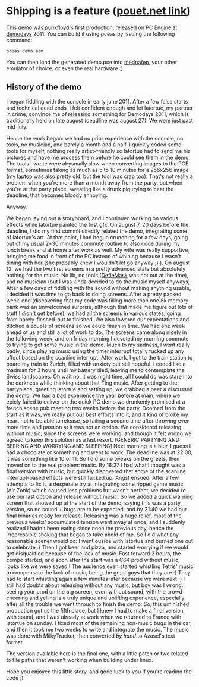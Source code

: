 # Shipping is a feature ([pouet.net link](http://www.pouet.net/prod.php?which=57600))

This demo was [punkfloyd](http://www.punkfloyd.net)'s first production, released on PC Engine at [demodays](http://www.demodays.org) 2011.
You can build it using pceas by issuing the following command:
````
pceas demo.asm
````

You can then load the generated demo.pce into [mednafen](http://mednafen.sourceforge.net), your other emulator of choice, or even the real hardware :)


## History of the demo

I began fiddling with the console in early june 2011. After a few false starts and technical dead ends, I felt confident enough and let latortue, my partner in crime, convince me of releasing something for Demodays 2011, which is traditionally held on late august (deadline was august 27).
We were just past mid-july.

Hence the work began: we had no prior experience with the console, no tools, no musician, and barely a month and a half. I quickly coded some tools for myself, nothing really artist-friendly so latortue had to send me his pictures and have me process them before he could see them in the demo. The tools I wrote were abysmally slow when converting images to the PCE format, sometimes taking as much as 5 to 10 minutes for a 256x256 image (my laptop was also pretty old, but the tool was crap too). That's not really a problem when you're more than a month away from the party, but when you're at the party place, sweating like a drunk pig trying to beat the deadline, that becomes bloody annoying.

Anyway.

We began laying out a storyboard, and I continued working on various effects while latortue painted the first gfx. On august 7, 20 days before the deadline, I did my first commit directly related the demo, integrating some of latortue's art.
At that point, I had begun crunching for a few days, going out of my usual 2*30 minutes commute routine to also code during my lunch break and at home after work as well. My wife was really supportive, bringing me food in front of the PC instead of whining because I wasn't dining with her (she probably knew I wouldn't let go anyway ;) ).
On august 12, we had the two first screens in a pretty advanced state but absolutely nothing for the music. No lib, no tools ([DefleMask](http://delek.com.ar/deflemask) was not out at the time), and no musician (but I was kinda decided to do the music myself anyways).
After a few days of fiddling with the sound without making anything usable, I decided it was time to go back to doing screens. After a pretty packed week-end (discovering that my code was filling more than one 8k memory bank was an unwelcomed surprise, although that made me figure out lots of stuff I didn't get before), we had all the screens in various states, going from barely-fleshed-out to finished. We also lowered our expectations and ditched a couple of screens so we could finish in time. We had one week ahead of us and still a lot of work to do.
The screens came along nicely in the following week, and on friday morning I devoted my morning commute to trying to get some music in the demo. Much to my sadness, I went really badly, since playing music using the timer interrupt totally fucked up any affect based on the scanline interrupt. After work, I got to the train station to board my train to Zurich, filled with anxiety but still hopeful. I coded like a madman for 3 hours until my battery died, leaving me to contemplate the Swiss landscapes. Oh wait no, it was night time, all I could do was stare into the darkness while thinking about that f'ing music.
After getting to the partyplace, greeting latortue and setting up, we grabbed a beer a discussed the demo. We had a bad experience the year before at [main](http://www.mainparty.net), where we epicly failed to deliver on the quick PC demo we drunkenly promised at a french scene pub meeting two weeks before the party. Doomed from the start as it was, we really put our best efforts into it, and it kind of broke my heart not to be able to release, so failing a second time after throwing even more time and passion at it was not an option.
We considered releasing without music, since the screens were working, and though it felt wrong we agreed to keep this solution as a last resort.
\[GENERIC PARTYING AND BEERING AND WORRYING AND SLEEPING\]
Next morning is a blur, I guess I had a chocolate or something and went to work. The deadline was at 22:00, it was something like 10 or 11. So I did some tweaks on the greets, then moved on to the real problem: music. By 16:27 I had what I thought was a final version with music, but quickly discovered that some of the scanline interrupt-based effects were still fucked up. Angst ensued. After a few attempts to fix it, a desperate try at integrating some ripped game music (Air Zonk) which caused less problems but wasn't perfect, we decided to use our last option and release without music. So we added a quick warning screen that showed up at the start of the demo, saying this was a party version, so no sound + bugs are to be expected, and by 21:40 we had our final binaries ready for release.
Releasing was a huge relief, most of the previous weeks' accumulated tension went away at once, and I suddenly realized I hadn't been eating since noon the previous day, hence the irrepressible shaking that began to take ahold of me. So I did what any reasonable scener would do: I went ouside with latortue and burned one out to celebrate :)
Then I got beer and pizza, and started worrying if we would get disqualified because of the lack of music.
Fast forward 2 hours, the compo started, and soon after the start was a C64 prod without music, looks like we were saved ! The audience even started whistling Tetris' music to compensate the lack of music, being the great guys that they are :)
They had to start whistling again a few minutes later because we were next :)
I still had doubts about releasing without any music, but boy was I wrong: seeing your prod on the big screen, even without sound, with the crowd cheering and yelling is a truly unique and uplifting experience, especially after all the trouble we went through to finish the demo.
So, this unfinished production got us the fifth place, but I knew I had to make a final version with sound, and I was already at work when we returned to France with latortue on sunday. I fixed most of the remaining non-music bugs in the car, and then it took me two weeks to write and integrate the music. The music was done with MilkyTracker, then converted *by hand* to Azasel's text format.

The version available here is the final one, with a little patch or two related to file paths that weren't working when building under linux.

Hope you enjoyed this little story, and good luck to you if you're reading the code ;)

